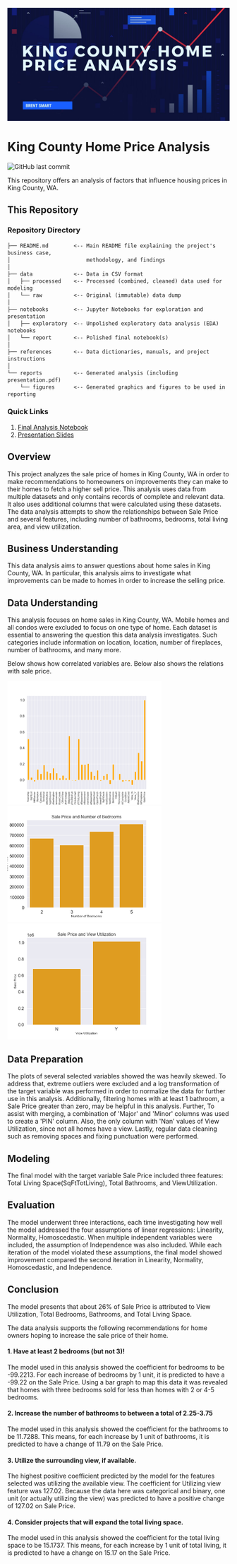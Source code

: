 <img src="Images/header.jpg" alt="Repo Header"/><br/>

# King County Home Price Analysis

![GitHub last commit](https://img.shields.io/github/last-commit/smartbre/)<br/>

This repository offers an analysis of factors that influence housing prices in King County, WA.


## This Repository

### Repository Directory

```
├── README.md        <-- Main README file explaining the project's business case,
│                        methodology, and findings
│
├── data             <-- Data in CSV format
│   ├── processed    <-- Processed (combined, cleaned) data used for modeling
│   └── raw          <-- Original (immutable) data dump
│
├── notebooks        <-- Jupyter Notebooks for exploration and presentation
│   ├── exploratory  <-- Unpolished exploratory data analysis (EDA) notebooks
│   └── report       <-- Polished final notebook(s)
│
├── references       <-- Data dictionaries, manuals, and project instructions
│
└── reports          <-- Generated analysis (including presentation.pdf)
    └── figures      <-- Generated graphics and figures to be used in reporting
```

### Quick Links

1. [Final Analysis Notebook](notebooks/report/final_notebook.ipynb)
2. [Presentation Slides](reports/presentation.pdf)


## Overview

This project analyzes the sale price of homes in King County, WA in order to make recommendations to homeowners on improvements they can make to their homes to fetch a higher sell price. This analysis uses data from multiple datasets and only contains records of complete and relevant data. It also uses additional columns that were calculated using these datasets. The data analysis attempts to show the relationships between Sale Price and several features, including number of bathrooms, bedrooms, total living area, and view utilization.


## Business Understanding

This data analysis aims to answer questions about home sales in King County, WA. In particular, this analysis aims to investigate what improvements can be made to homes in order to increase the selling price.



## Data Understanding

This analysis focuses on home sales in King County, WA. Mobile homes and all condos were excluded to focus on one type of home. Each dataset is essential to answering the question this data analysis investigates. Such categories include information on location, location, number of fireplaces, number of bathrooms, and many more. 

Below shows how correlated variables are. Below also shows the relations with sale price.


<img src="notebooks/report/related.png" width="350">

<img src="notebooks/report/BdrmSP.png" width="350">

<img src="notebooks/report/UsedViewOrNo.png" width="350">




## Data Preparation

The plots of several selected variables showed the was heavily skewed. To address that, extreme outliers were excluded and a log transformation of the target variable was performed in order to normalize the data for further use in this analysis. Additionally, filtering homes with at least 1 bathroom, a Sale Price greater than zero, may be helpful in this analysis. Further, To assist with merging, a combination of 'Major' and 'Minor' columns was used to create a 'PIN' column. Also, the only column with 'Nan' values of View Utilization, since not all homes have a view. Lastly, regular data cleaning such as removing spaces and fixing punctuation were performed.



## Modeling

The final model with the target variable Sale Price included three features: Total Living Space(SqFtTotLiving), Total Bathrooms, and ViewUtilization. 

## Evaluation


The model underwent three interactions, each time investigating how well the model addressed the four assumptions of linear regressions: Linearity, Normality, Homoscedastic. When multiple independent variables were included, the assumption of Independence was also included. While each iteration of the model violated these assumptions, the final model showed improvement compared the second iteration in Linearity, Normality, Homoscedastic, and Independence. 



## Conclusion
The model presents that about 26% of Sale Price is attributed to View Utilization, Total Bedrooms, Bathrooms, and Total Living Space.

The data analysis supports the following recommendations for home owners hoping to increase the sale price of their home.

#### 1. Have at least 2 bedrooms (but not 3)! ####

The model used in this analysis showed the coefficient for bedrooms to be -99.2213. For each increase of bedrooms by 1 unit, it is predicted to have a -99.22 on the Sale Price. Using a bar graph to map this data it was revealed that homes with three bedrooms sold for less than homes with 2 or 4-5 bedrooms.

#### 2. Increase the number of bathrooms to between a total of 2.25-3.75 ####

The model used in this analysis showed the coefficient for the  bathrooms to be 11.7288. This means, for each increase by 1 unit of bathrooms, it is predicted to have a change of 11.79 on the Sale Price.

#### 3. Utilize the surrounding view, if available. #### 

The highest positive coefficient predicted by the model for the features selected was utilizing the available view. The coefficient for Utilizing view feature was 127.02. Because the data here was categorical and binary, one unit (or actually utilizing the view) was predicted to have a positive change of 127.02 on Sale Price.

#### 4. Consider projects that will expand the total living space. #### 
The model used in this analysis showed the coefficient for the  total living space to be 15.1737. This means, for each increase by 1 unit of total living, it is predicted to have a change on 15.17 on the Sale Price.




